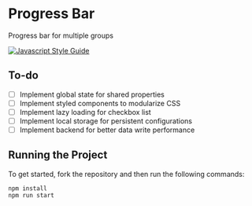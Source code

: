 # Progress Bar

Progress bar for multiple groups

[![Javascript Style Guide](https://camo.githubusercontent.com/40a93a02297564d0d8ca33cd436de8e22da3f198c85158ebbb0a17e2673faeeb/68747470733a2f2f62616467656e2e6e65742f62616467652f636f64652532307374796c652f416972626e622f6666356135663f69636f6e3d616972626e62)](https://github.com/airbnb/javascript)

## To-do

- [ ] Implement global state for shared properties
- [ ] Implement styled components to modularize CSS
- [ ] Implement lazy loading for checkbox list
- [ ] Implement local storage for persistent configurations
- [ ] Implement backend for better data write performance

## Running the Project

To get started, fork the repository and then run the following commands:

    npm install
    npm run start
